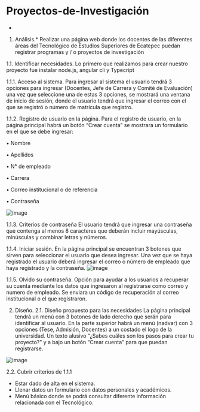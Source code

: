 # Proyectos-de-Investigación
*
1.	Análisis.*
Realizar una página web donde los docentes de las diferentes áreas del Tecnológico de Estudios Superiores de Ecatepec puedan registrar programas y / o proyectos de investigación

1.1.	Identificar necesidades.
Lo primero que realizamos para crear nuestro proyecto fue instalar node.js, angular cli y Typecript


1.1.1.	Acceso al sistema.
Para ingresar al sistema el usuario tendrá 3 opciones para ingresar (Docentes, Jefe de Carrera y Comité de Evaluación) una vez que seleccione una de estas 3 opciones, se mostrará una ventana de inicio de sesión, donde el usuario tendrá que ingresar el correo con el que se registró o número de matrícula que registro.

1.1.2.	Registro de usuario en la página.
Para el registro de usuario, en la página principal habrá un botón “Crear cuenta” se mostrara un formulario en el que se debe ingresar: 

•	Nombre

•	Apellidos

•	N° de empleado

•	Carrera

•	Correo institucional o de referencia 

•	Contraseña


![image](https://user-images.githubusercontent.com/78773980/125728811-0b116f32-acd4-4030-bba2-5d485cbf6808.png)



1.1.3.	Criterios de contraseña
El usuario tendrá que ingresar una contraseña que contenga al menos 8 caracteres que deberán incluir mayúsculas, minúsculas y combinar letras y números.


1.1.4.	Iniciar sesión.
En la página principal se encuentran 3 botones que sirven para seleccionar el usuario que desea ingresar. Una vez que se haya registrado el usuario deberá ingresar el correo o número de empleado que haya registrado y la contraseña.
![image](https://user-images.githubusercontent.com/78773980/125728849-77d28ce1-2474-4ab0-92b4-33855e06bc23.png)


1.1.5.	Olvido su contraseña.
Opción para ayudar a los usuarios a recuperar su cuenta mediante los datos que ingresaron al registrarse como correo y numero de empleado. Se enviara un código de recuperación al            correo institucional o el que registraron. 

2.	Diseño.
2.1.	Diseño propuesto para las necesidades
La página principal tendrá un menú con 3 botones de lado derecho que serán para identificar al usuario. 
En la parte superior habrá un menú (nadvar) con 3 opciones (Tese, Admisión, Docentes) a un costado el logo de la universidad.
Un texto alusivo “¿Sabes cuáles son los pasos para crear tu proyecto?” y a bajo un botón “Crear cuenta” para que puedan registrarse.
 
![image](https://user-images.githubusercontent.com/78773980/125728877-6ba09639-ba0e-421b-9c36-463e52f1d1be.png)


2.2.	Cubrir criterios de 1.1.1
-	Estar dado de alta en el sistema.
-	Llenar datos un formulario con datos personales y académicos.
-	Menú básico donde se podrá consultar diferente información relacionada con el Tecnológico.
